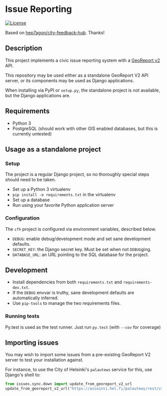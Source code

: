 # Issue Reporting

[![License](http://img.shields.io/:license-mit-blue.svg)](http://doge.mit-license.org)

Based on [hep7agon/city-feedback-hub](https://github.com/hep7agon/city-feedback-hub). Thanks!

## Description

This project implements a civic issue reporting system with a [GeoReport v2](http://wiki.open311.org/GeoReport_v2/) API.

This repository may be used either as a standalone GeoReport V2 API server,
or its components may be used as Django applications.

When installing via PyPI or `setup.py`, the standalone project is _not_ available, but the Django applications are.

## Requirements

* Python 3
* PostgreSQL (should work with other GIS enabled databases, but this is currently untested)

## Usage as a standalone project

### Setup

The project is a regular Django project, so no thoroughly special steps should need to be taken.

* Set up a Python 3 virtualenv
* `pip install -e requirements.txt` in the virtualenv
* Set up a database
* Run using your favorite Python application server

### Configuration

The `cfh` project is configured via environment variables, described below.

* `DEBUG`: enable debug/development mode and set sane development defaults.
* `SECRET_KEY`: the Django secret key. Must be set when not `DEBUG`ging.
* `DATABASE_URL`: an URL pointing to the SQL database for the project.

## Development

* Install dependencies from both `requirements.txt` and `requirements-dev.txt`.
* If the `DEBUG` envvar is truthy, sane development defaults are automatically inferred.
* Use `pip-tools` to manage the two requirements files.

### Running tests

Py.test is used as the test runner. Just run `py.test` (with `--cov` for coverage)

## Importing issues

You may wish to import some issues from a pre-existing GeoReport V2 server to test your installation against.

For instance, to use the City of Helsinki's `palautews` service for this, use Django's shell to:

```python
from issues.sync.down import update_from_georeport_v2_url
update_from_georeport_v2_url("https://asiointi.hel.fi/palautews/rest/v1/requests.json")
```
